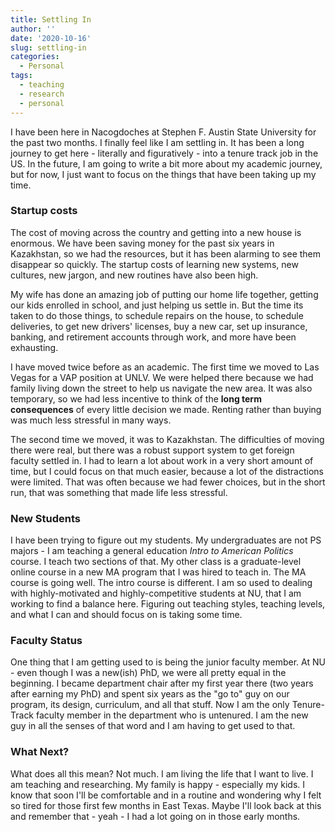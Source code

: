 ```yaml
---
title: Settling In
author: ''
date: '2020-10-16'
slug: settling-in
categories:
  - Personal
tags:
  - teaching
  - research
  - personal
---
```


I have been here in Nacogdoches at Stephen F. Austin State University for the past two months. I finally feel like I am settling in. It has been a long journey to get here - literally and figuratively - into a tenure track job in the US. In the future, I am going to write a bit more about my academic journey, but for now, I just want to focus on the things that have been taking up my time.

### Startup costs

The cost of moving across the country and getting into a new house is enormous. We have been saving money for the past six years in Kazakhstan, so we had the resources, but it has been alarming to see them disappear so quickly. The startup costs of learning new systems, new cultures, new jargon, and new routines have also been high. 

My wife has done an amazing job of putting our home life together, getting our kids enrolled in school, and just helping us settle in. But the time its taken to do those things, to schedule repairs on the house, to schedule deliveries, to get new drivers' licenses, buy a new car, set up insurance, banking, and retirement accounts through work, and more have been exhausting.

I have moved twice before as an academic. The first time we moved to Las Vegas for a VAP position at UNLV. We were helped there because we had family living down the street to help us navigate the new area. It was also temporary, so we had less incentive to think of the **long term consequences** of every little decision we made. Renting rather than buying was much less stressful in many ways. 

The second time we moved, it was to Kazakhstan. The difficulties of moving there were real, but there was a robust support system to get foreign faculty settled in. I had to learn a lot about work in a very short amount of time, but I could focus on that much easier, because a lot of the distractions were limited. That was often because we had fewer choices, but in the short run, that was something that made life less stressful.

### New Students

I have been trying to figure out my students. My undergraduates are not PS majors - I am teaching a general education *Intro to American Politics* course. I teach two sections of that. My other class is a graduate-level online course in a new MA program that I was hired to teach in. The MA course is going well. The intro course is different. I am so used to dealing with highly-motivated and highly-competitive students at NU, that I am working to find a balance here. Figuring out teaching styles, teaching levels, and what I can and should focus on is taking some time.

### Faculty Status

One thing that I am getting used to is being the junior faculty member. At NU - even though I was a new(ish) PhD, we were all pretty equal in the beginning. I became department chair after my first year there (two years after earning my PhD) and spent six years as the "go to" guy on our program, its design, curriculum, and all that stuff. Now I am the only Tenure-Track faculty member in the department who is untenured. I am the new guy in all the senses of that word and I am having to get used to that.

### What Next?

What does all this mean? Not much. I am living the life that I want to live. I am teaching and researching. My family is happy - especially my kids. I know that soon I'll be comfortable and in a routine and wondering why I felt so tired for those first few months in East Texas. Maybe I'll look back at this and remember that - yeah - I had a lot going on in those early months.
